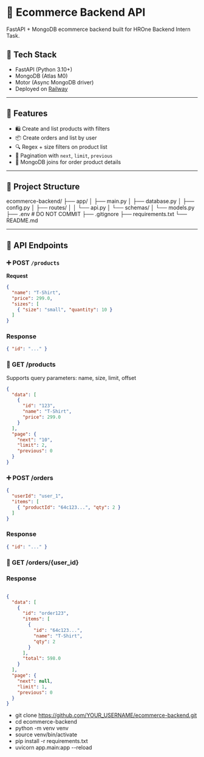 # 🛒 Ecommerce Backend API

FastAPI + MongoDB ecommerce backend built for HROne Backend Intern Task.

## 🔧 Tech Stack

- FastAPI (Python 3.10+)
- MongoDB (Atlas M0)
- Motor (Async MongoDB driver)
- Deployed on [Railway](https://railway.app)

---

## 📁 Features

- 🛍 Create and list products with filters
- 📦 Create orders and list by user
- 🔍 Regex + size filters on product list
- 🧮 Pagination with `next`, `limit`, `previous`
- 🔄 MongoDB joins for order product details

---

## 🧱 Project Structure

ecommerce-backend/
├── app/
│ ├── main.py
│ ├── database.py
│ ├── config.py
│ ├── routes/
│ │ └── api.py
│ └── schemas/
│ └── models.py
├── .env # DO NOT COMMIT
├── .gitignore
├── requirements.txt
└── README.md


---

## 🚀 API Endpoints

### ➕ POST `/products`
**Request**
```json
{
  "name": "T-Shirt",
  "price": 299.0,
  "sizes": [
    { "size": "small", "quantity": 10 }
  ]
}
```
### Response
```json
{ "id": "..." }
```

### 📄 GET /products

Supports query parameters: name, size, limit, offset

```json
{
  "data": [
    {
      "id": "123",
      "name": "T-Shirt",
      "price": 299.0
    }
  ],
  "page": {
    "next": "10",
    "limit": 2,
    "previous": 0
  }
}

```

### ➕ POST /orders

```json
{
  "userId": "user_1",
  "items": [
    { "productId": "64c123...", "qty": 2 }
  ]
}

```

### Response

```json
{ "id": "..." }
```

### 📄 GET /orders/{user_id}

### Response

```json

{
  "data": [
    {
      "id": "order123",
      "items": [
        {
          "id": "64c123...",
          "name": "T-Shirt",
          "qty": 2
        }
      ],
      "total": 598.0
    }
  ],
  "page": {
    "next": null,
    "limit": 1,
    "previous": 0
  }
}

```


- git clone https://github.com/YOUR_USERNAME/ecommerce-backend.git
- cd ecommerce-backend
- python -m venv venv
- source venv/bin/activate
- pip install -r requirements.txt
- uvicorn app.main:app --reload
